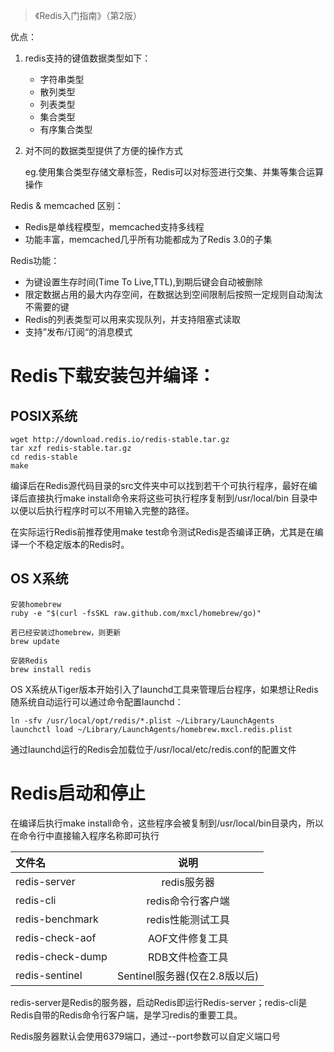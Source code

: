 > 《Redis入门指南》（第2版）

优点：
1. redis支持的键值数据类型如下：
   * 字符串类型
   * 散列类型
   * 列表类型
   * 集合类型
   * 有序集合类型
2. 对不同的数据类型提供了方便的操作方式

    eg.使用集合类型存储文章标签，Redis可以对标签进行交集、并集等集合运算操作

Redis & memcached 区别：
* Redis是单线程模型，memcached支持多线程
* 功能丰富，memcached几乎所有功能都成为了Redis 3.0的子集
  
Redis功能：
* 为键设置生存时间(Time To Live,TTL),到期后键会自动被删除
* 限定数据占用的最大内存空间，在数据达到空间限制后按照一定规则自动淘汰不需要的键
* Redis的列表类型可以用来实现队列，并支持阻塞式读取
* 支持”发布/订阅“的消息模式
  
# Redis下载安装包并编译：

## POSIX系统

```
wget http://download.redis.io/redis-stable.tar.gz
tar xzf redis-stable.tar.gz
cd redis-stable
make
```
编译后在Redis源代码目录的src文件夹中可以找到若干个可执行程序，最好在编译后直接执行make install命令来将这些可执行程序复制到/usr/local/bin 目录中以便以后执行程序时可以不用输入完整的路径。

在实际运行Redis前推荐使用make test命令测试Redis是否编译正确，尤其是在编译一个不稳定版本的Redis时。

## OS X系统

```
安装homebrew
ruby -e "$(curl -fsSKL raw.github.com/mxcl/homebrew/go)"

若已经安装过homebrew，则更新
brew update

安装Redis
brew install redis
```

OS X系统从Tiger版本开始引入了launchd工具来管理后台程序，如果想让Redis随系统自动运行可以通过命令配置launchd：

```
ln -sfv /usr/local/opt/redis/*.plist ~/Library/LaunchAgents
launchctl load ~/Library/LaunchAgents/homebrew.mxcl.redis.plist
```

通过launchd运行的Redis会加载位于/usr/local/etc/redis.conf的配置文件

# Redis启动和停止
在编译后执行make install命令，这些程序会被复制到/usr/local/bin目录内，所以在命令行中直接输入程序名称即可执行

| 文件名 | 说明 | 
|:--------|:--------:|
|redis-server|redis服务器|
|redis-cli|redis命令行客户端|
|redis-benchmark|redis性能测试工具|
|redis-check-aof|AOF文件修复工具|
|redis-check-dump|RDB文件检查工具|
|redis-sentinel|Sentinel服务器(仅在2.8版以后)|

redis-server是Redis的服务器，启动Redis即运行Redis-server；redis-cli是Redis自带的Redis命令行客户端，是学习redis的重要工具。

Redis服务器默认会使用6379端口，通过--port参数可以自定义端口号

